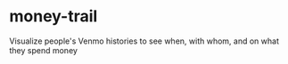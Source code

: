 # money-trail
Visualize people's Venmo histories to see when, with whom, and on what they spend money
